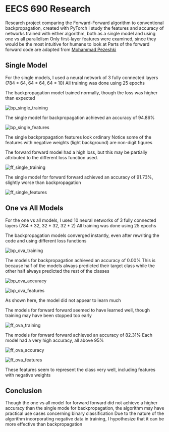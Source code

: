 # EECS 690 Research
Research project comparing the Forward-Forward algorithm to conventional backpropagation, created with PyTorch
I study the features and accuracy of networks trained with either algorithm, both as a single model and using one vs all parallelism
Only first-layer features were examined, since they would be the most intuitive for humans to look at
Parts of the forward forward code are adapted from [Mohammad Pezeshki](https://github.com/mohammadpz/pytorch_forward_forward)

## Single Model

For the single models, I used a neural network of 3 fully connected layers (784 * 64, 64 * 64, 64 * 10)
All training was done using 25 epochs

The backpropagation model trained normally, though the loss was higher than expected

![bp_single_training](./images/bp_single_training.PNG)

The single model for backpropagation achieved an accuracy of 94.86%

![bp_single_features](./images/bp_single_features.PNG)

The single backpropagation features look ordinary
Notice some of the features with negative weights (light background) are non-digit figures

The forward forward model had a high loss, but this may be partially attributed to the different loss function used.

![ff_single_training](./images/ff_single_training.PNG)

The single model for forward forward achieved an accuracy of 91.73%, slightly worse than backpropagation

![ff_single_features](./images/ff_single_features.PNG)

## One vs All Models

For the one vs all models, I used 10 neural networks of 3 fully connected layers (784 * 32, 32 * 32, 32 * 2)
All training was done using 25 epochs

The backpropagation models converged instantly, even after rewriting the code and using different loss functions

![bp_ova_training](./images/bp_ova_training.PNG)

The models for backpropagation achieved an accuracy of 0.00%
This is because half of the models always predicted their target class while the other half always predicted the rest of the classes

![bp_ova_accuracy](./images/bp_ova_accuracy.PNG)

![bp_ova_features](./images/bp_ova_0_features.PNG)

As shown here, the model did not appear to learn much

The models for forward forward seemed to have learned well, though training may have been stopped too early

![ff_ova_training](./images/ff_ova_training.PNG)

The models for forward forward achieved an accuracy of 82.31%
Each model had a very high accuracy, all above 95%

![ff_ova_accuracy](./images/ff_ova_accuracy.PNG)

![ff_ova_features](./images/ff_ova_0_features.PNG)

These features seem to represent the class very well, including features with negative weights

## Conclusion
Though the one vs all model for forward forward did not achieve a higher accuracy than the single mode for backpropagation, the algorithm may have practical use cases concerning binary classification
Due to the nature of the algorithm incorporating negative data in training, I hypothesize that it can be more effective than backpropagation

